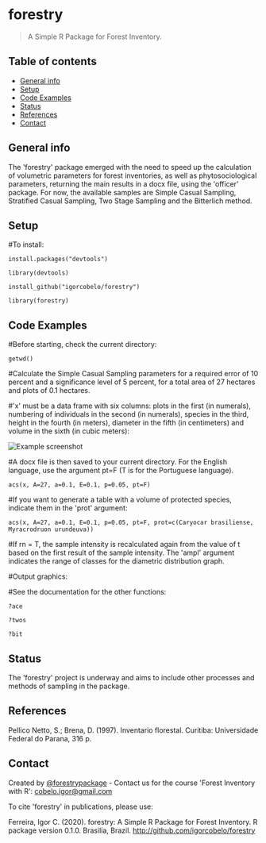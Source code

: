 # forestry
> A Simple R Package for Forest Inventory.

## Table of contents
* [General info](#general-info)
* [Setup](#setup)
* [Code Examples](#code-examples)
* [Status](#status)
* [References](#references)
* [Contact](#contact)

## General info
The 'forestry' package emerged with the need to speed up the calculation of volumetric parameters for forest inventories, as well as phytosociological parameters, returning the main results in a docx file, using the 'officer' package. For now, the available samples are Simple Casual Sampling, Stratified Casual Sampling, Two Stage Sampling and the Bitterlich method.

## Setup
#To install:

`install.packages("devtools")`

`library(devtools)`

`install_github("igorcobelo/forestry")`

`library(forestry)`

## Code Examples
#Before starting, check the current directory:

`getwd()`

#Calculate the Simple Casual Sampling parameters for a required error of 10 percent and a significance level of 5 percent, for a total area of 27 hectares and plots of 0.1 hectares.

#'x' must be a data frame with six columns: plots in the first (in numerals), numbering of individuals in the second (in numerals), species in the third, height in the fourth (in meters), diameter in the fifth (in centimeters) and volume in the sixth (in cubic meters):

![Example screenshot](./img/screenshot.png)

#A docx file is then saved to your current directory. For the English language, use the argument pt=F (T is for the Portuguese language).

`acs(x, A=27, a=0.1, E=0.1, p=0.05, pt=F)`

#If you want to generate a table with a volume of protected species, indicate them in the 'prot' argument:

`acs(x, A=27, a=0.1, E=0.1, p=0.05, pt=F, prot=c(Caryocar brasiliense, Myracrodruon urundeuva))`

#If rn = T, the sample intensity is recalculated again from the value of t based on the first result of the sample intensity. The 'ampl' argument indicates the range of classes for the diametric distribution graph.

#Output graphics:


#See the documentation for the other functions:

`?ace`

`?twos`

`?bit`

## Status
The 'forestry' project is underway and aims to include other processes and methods of sampling in the package.

## References

Pellico Netto, S.; Brena, D. (1997). Inventario florestal. Curitiba: Universidade Federal do Parana, 316 p.

## Contact
Created by [@forestrypackage](https://www.instagram.com/forestrypackage/) - Contact us for the course 'Forest Inventory with R':
<cobelo.igor@gmail.com>

To cite 'forestry' in publications, please use:

Ferreira, Igor C. (2020). forestry: A Simple R Package for Forest Inventory. R package version 0.1.0. Brasilia, Brazil. http://github.com/igorcobelo/forestry
